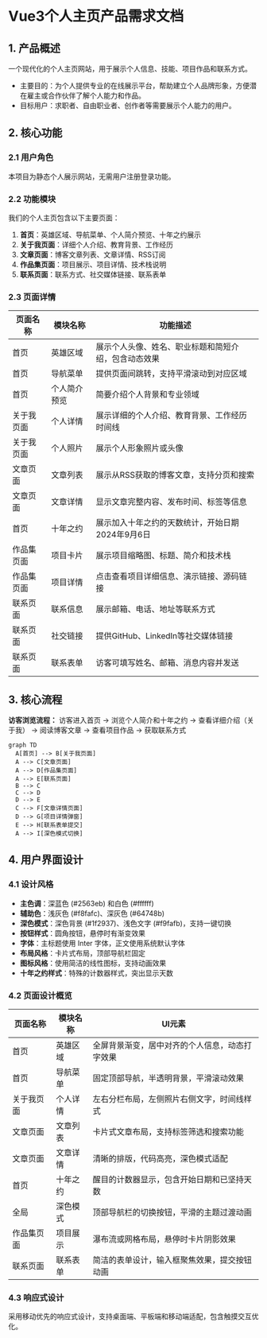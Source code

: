 # Vue3个人主页产品需求文档

## 1. 产品概述
一个现代化的个人主页网站，用于展示个人信息、技能、项目作品和联系方式。
- 主要目的：为个人提供专业的在线展示平台，帮助建立个人品牌形象，方便潜在雇主或合作伙伴了解个人能力和作品。
- 目标用户：求职者、自由职业者、创作者等需要展示个人能力的用户。

## 2. 核心功能

### 2.1 用户角色
本项目为静态个人展示网站，无需用户注册登录功能。

### 2.2 功能模块
我们的个人主页包含以下主要页面：
1. **首页**：英雄区域、导航菜单、个人简介预览、十年之约展示
2. **关于我页面**：详细个人介绍、教育背景、工作经历
3. **文章页面**：博客文章列表、文章详情、RSS订阅
4. **作品集页面**：项目展示、项目详情、技术栈说明
5. **联系页面**：联系方式、社交媒体链接、联系表单

### 2.3 页面详情

| 页面名称 | 模块名称 | 功能描述 |
|----------|----------|----------|
| 首页 | 英雄区域 | 展示个人头像、姓名、职业标题和简短介绍，包含动态效果 |
| 首页 | 导航菜单 | 提供页面间跳转，支持平滑滚动到对应区域 |
| 首页 | 个人简介预览 | 简要介绍个人背景和专业领域 |
| 关于我页面 | 个人详情 | 展示详细的个人介绍、教育背景、工作经历时间线 |
| 关于我页面 | 个人照片 | 展示个人形象照片或头像 |
| 文章页面 | 文章列表 | 展示从RSS获取的博客文章，支持分页和搜索 |
| 文章页面 | 文章详情 | 显示文章完整内容、发布时间、标签等信息 |
| 首页 | 十年之约 | 展示加入十年之约的天数统计，开始日期2024年9月6日 |
| 作品集页面 | 项目卡片 | 展示项目缩略图、标题、简介和技术栈 |
| 作品集页面 | 项目详情 | 点击查看项目详细信息、演示链接、源码链接 |
| 联系页面 | 联系信息 | 展示邮箱、电话、地址等联系方式 |
| 联系页面 | 社交链接 | 提供GitHub、LinkedIn等社交媒体链接 |
| 联系页面 | 联系表单 | 访客可填写姓名、邮箱、消息内容并发送 |

## 3. 核心流程

**访客浏览流程：**
访客进入首页 → 浏览个人简介和十年之约 → 查看详细介绍（关于我） → 阅读博客文章 → 查看项目作品 → 获取联系方式

```mermaid
graph TD
  A[首页] --> B[关于我页面]
  A --> C[文章页面]
  A --> D[作品集页面]
  A --> E[联系页面]
  B --> C
  C --> D
  D --> E
  C --> F[文章详情页面]
  D --> G[项目详情弹窗]
  E --> H[联系表单提交]
  A --> I[深色模式切换]
```

## 4. 用户界面设计

### 4.1 设计风格
- **主色调**：深蓝色 (#2563eb) 和白色 (#ffffff)
- **辅助色**：浅灰色 (#f8fafc)、深灰色 (#64748b)
- **深色模式**：深色背景 (#1f2937)、浅色文字 (#f9fafb)，支持一键切换
- **按钮样式**：圆角按钮，悬停时有渐变效果
- **字体**：主标题使用 Inter 字体，正文使用系统默认字体
- **布局风格**：卡片式布局，顶部导航栏固定
- **图标风格**：使用简洁的线性图标，支持动画效果
- **十年之约样式**：特殊的计数器样式，突出显示天数

### 4.2 页面设计概览

| 页面名称 | 模块名称 | UI元素 |
|----------|----------|--------|
| 首页 | 英雄区域 | 全屏背景渐变，居中对齐的个人信息，动态打字效果 |
| 首页 | 导航菜单 | 固定顶部导航，半透明背景，平滑滚动效果 |
| 关于我页面 | 个人详情 | 左右分栏布局，左侧照片右侧文字，时间线样式 |
| 文章页面 | 文章列表 | 卡片式文章布局，支持标签筛选和搜索功能 |
| 文章页面 | 文章详情 | 清晰的排版，代码高亮，深色模式适配 |
| 首页 | 十年之约 | 醒目的计数器显示，包含开始日期和已坚持天数 |
| 全局 | 深色模式 | 顶部导航栏的切换按钮，平滑的主题过渡动画 |
| 作品集页面 | 项目展示 | 瀑布流或网格布局，悬停时卡片阴影效果 |
| 联系页面 | 联系表单 | 简洁的表单设计，输入框聚焦效果，提交按钮动画 |

### 4.3 响应式设计
采用移动优先的响应式设计，支持桌面端、平板端和移动端适配，包含触摸交互优化。